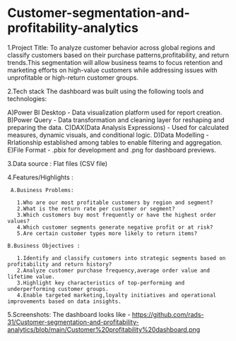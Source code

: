 # Customer-segmentation-and-profitability-analytics

1.Project Title:
    To analyze customer behavior across global regions and classify customers based on their purchase patterns,profitability, and return trends.This segmentation will allow business teams 
    to focus retention and marketing efforts on high-value customers while addressing issues with unprofitable or high-return customer groups.

2.Tech stack
The dashboard was built using the following tools and technologies:

A)Power BI Desktop - Data visualization platform used for report creation. 
B)Power Query - Data transformation and cleaning layer for reshaping and preparing the data. 
C)DAX(Data Analysis Expressions) - Used for calculated measures, dynamic visuals, and conditional logic.
D)Data Modelling - Rrlationship established among tables to enable filtering and aggregation. 
E)File Format - .pbix for development and .png for dashboard previews.



3.Data source : Flat files (CSV file)

4.Features/Highlights :

     A.Business Problems:
     
       1.Who are our most profitable customers by region and segment?
       2.What is the return rate per customer or segment?
       3.Which customers buy most frequently or have the highest order values?
       4.Which customer segments generate negative profit or at risk?
       5.Are certain customer types more likely to return items?
       
    B.Business Objectives :
    
       1.Identify and classify customers into strategic segments based on profitability and return history?
       2.Analyze customer purchase frequency,average order value and lifetime value.
       3.Highlight key characteristics of top-performing and underperforming customer groups.
       4.Enable targeted marketing,loyalty initiatives and operational improvements based on data insights.

5.Screenshots:
   The dashboard looks like - https://github.com/rads-31/Customer-segmentation-and-profitability-analytics/blob/main/Customer%20profitability%20dashboard.png
   
